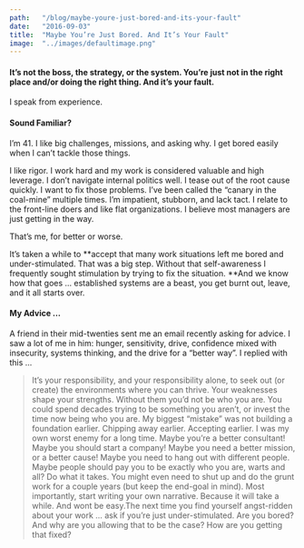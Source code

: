 ```yaml
---
path:	"/blog/maybe-youre-just-bored-and-its-your-fault"
date:	"2016-09-03"
title:	"Maybe You’re Just Bored. And It’s Your Fault"
image:	"../images/defaultimage.png"
---
```


#### It’s not the boss, the strategy, or the system. You’re just not in the right place and/or doing the right thing. And it’s your fault.

I speak from experience.

#### Sound Familiar?

I’m 41. I like big challenges, missions, and asking why. I get bored easily when I can’t tackle those things.

I like rigor. I work hard and my work is considered valuable and high leverage. I don’t navigate internal politics well. I tease out of the root cause quickly. I want to fix those problems. I’ve been called the “canary in the coal-mine” multiple times. I’m impatient, stubborn, and lack tact. I relate to the front-line doers and like flat organizations. I believe most managers are just getting in the way.

That’s me, for better or worse.

It’s taken a while to **accept that many work situations left me bored and under-stimulated. That was a big step. Without that self-awareness I frequently sought stimulation by trying to fix the situation. **And we know how that goes … established systems are a beast, you get burnt out, leave, and it all starts over.

#### My Advice …

A friend in their mid-twenties sent me an email recently asking for advice. I saw a lot of me in him: hunger, sensitivity, drive, confidence mixed with insecurity, systems thinking, and the drive for a “better way”. I replied with this …


> It’s your responsibility, and your responsibility alone, to seek out (or create) the environments where you can thrive. Your weaknesses shape your strengths. Without them you’d not be who you are. You could spend decades trying to be something you aren’t, or invest the time now being who you are.
> My biggest “mistake” was not building a foundation earlier. Chipping away earlier. Accepting earlier. I was my own worst enemy for a long time.
> Maybe you’re a better consultant! Maybe you should start a company! Maybe you need a better mission, or a better cause! Maybe you need to hang out with different people. Maybe people should pay you to be exactly who you are, warts and all? Do what it takes. You might even need to shut up and do the grunt work for a couple years (but keep the end-goal in mind).
> Most importantly, start writing your own narrative. Because it will take a while. And wont be easy.The next time you find yourself angst-ridden about your work … ask if you’re just under-stimulated. Are you bored? And why are you allowing that to be the case? How are you getting that fixed?


